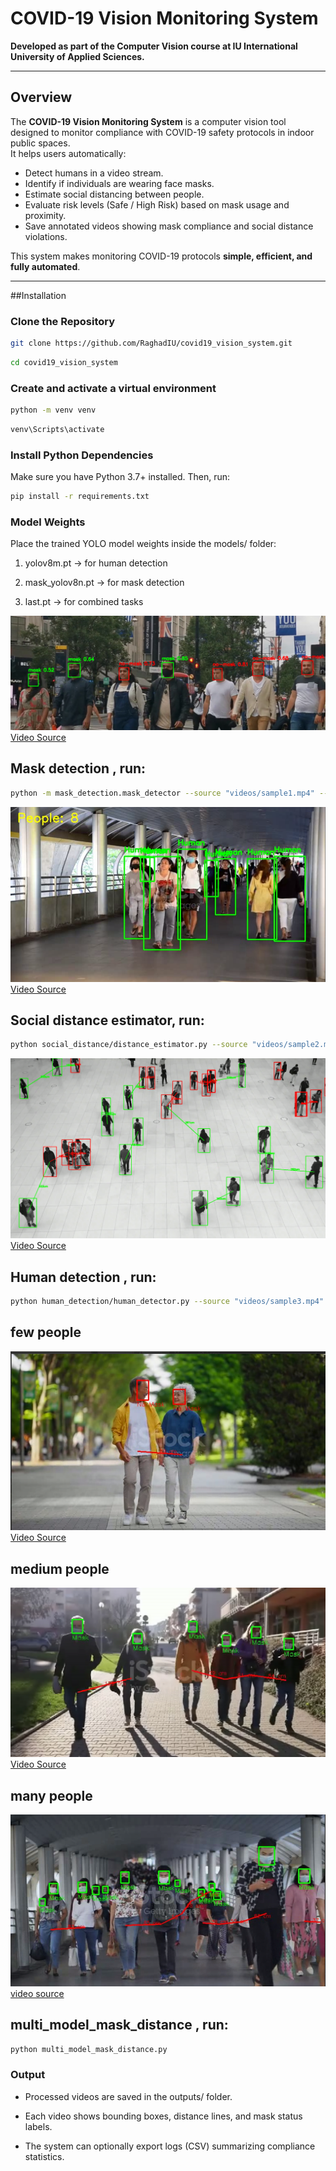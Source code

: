 #  COVID-19 Vision Monitoring System  

**Developed as part of the Computer Vision course at IU International University of Applied Sciences.**

---

##  Overview
The **COVID-19 Vision Monitoring System** is a computer vision tool designed to monitor compliance with COVID-19 safety protocols in indoor public spaces.  
It helps users automatically:
-  Detect humans in a video stream.  
-  Identify if individuals are wearing face masks.  
-  Estimate social distancing between people.  
-  Evaluate risk levels (Safe / High Risk) based on mask usage and proximity.  
-  Save annotated videos showing mask compliance and social distance violations.

This system makes monitoring COVID-19 protocols **simple, efficient, and fully automated**.

---

##Installation

###  Clone the Repository
```bash
git clone https://github.com/RaghadIU/covid19_vision_system.git
```
```bash
cd covid19_vision_system
```

### Create and activate a virtual environment
```bash
python -m venv venv
```
```bash
venv\Scripts\activate
```
### Install Python Dependencies 
Make sure you have Python 3.7+ installed. Then, run:
```bash
pip install -r requirements.txt
```

### Model Weights

Place the trained YOLO model weights inside the models/ folder:

1) yolov8m.pt → for human detection

2) mask_yolov8n.pt → for mask detection

3) last.pt → for combined tasks



![Mask Detection](images/1.png)
[Video Source](https://www.pexels.com/video/people-walking-on-sidewalk-5330835/)

## Mask detection , run:   
```bash
python -m mask_detection.mask_detector --source "videos/sample1.mp4" --out "outputs/mask_out.mp4" --view
```

![ Social distance estimator](images/2.png)
[Video Source](https://www.pexels.com/video/black-and-white-video-of-people-853889/)

## Social distance estimator, run:   
```bash
python social_distance/distance_estimator.py --source "videos/sample2.mp4" --out "outputs/distance_out.mp4" --distance_factor 1.5 --view
```


![Human detection ](images/3.png)
[Video Source](https://www.istockphoto.com/video/a-lot-people-wear-hygienic-mask-for-protect-pm2-5-dust-and-corona-virus-gm1207104496-348394435)
## Human detection , run:   
```bash
python human_detection/human_detector.py --source "videos/sample3.mp4" --out "outputs/human_out.mp4" --view
```



## few people 
![few people ](images/4.png)
[Video Source](https://www.istockphoto.com/video/senior-couple-enjoying-taking-a-walk-in-green-city-gm2223072521-639304795)
## medium people 
![medium people ](images/5.png)
[Video Source](https://www.istockphoto.com/video/grandparents-and-grandchildren-walking-during-covid-19-pandemic-gm1286451135-382951674)
## many people 
![many people ](images/6.png)
[video source](https://www.istockphoto.com/video/crowd-of-people-commuting-to-work-gm1410259825-460481415)

## multi_model_mask_distance , run:   
```bash
python multi_model_mask_distance.py

```
### Output

- Processed videos are saved in the outputs/ folder.

- Each video shows bounding boxes, distance lines, and mask status labels.

- The system can optionally export logs (CSV) summarizing compliance statistics.

